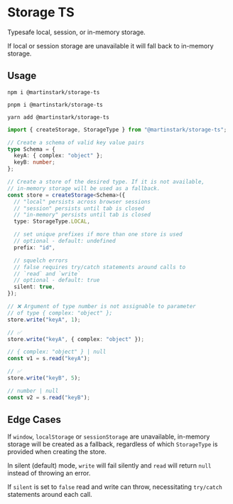 # Storage TS

Typesafe local, session, or in-memory storage.

If local or session storage are unavailable it will fall back to in-memory storage.

## Usage

```shell
npm i @martinstark/storage-ts

pnpm i @martinstark/storage-ts

yarn add @martinstark/storage-ts
```

```typescript
import { createStorage, StorageType } from "@martinstark/storage-ts";

// Create a schema of valid key value pairs
type Schema = {
  keyA: { complex: "object" };
  keyB: number;
};

// Create a store of the desired type. If it is not available,
// in-memory storage will be used as a fallback.
const store = createStorage<Schema>({
  // "local" persists across browser sessions
  // "session" persists until tab is closed
  // "in-memory" persists until tab is closed
  type: StorageType.LOCAL,

  // set unique prefixes if more than one store is used
  // optional - default: undefined
  prefix: "id",

  // squelch errors
  // false requires try/catch statements around calls to
  // `read` and `write`
  // optional - default: true
  silent: true,
});

// ❌ Argument of type number is not assignable to parameter
// of type { complex: "object" };
store.write("keyA", 1);

// ✅
store.write("keyA", { complex: "object" });

// { complex: "object" } | null
const v1 = s.read("keyA");

// ✅
store.write("keyB", 5);

// number | null
const v2 = s.read("keyB");
```

## Edge Cases

If `window`, `localStorage` or `sessionStorage` are unavailable, in-memory storage will be created as a fallback, regardless of which `StorageType` is provided when creating the store.

In silent (default) mode, `write` will fail silently and `read` will return `null` instead of throwing an error.

If `silent` is set to `false` read and write can throw, necessitating `try/catch` statements around each call.
